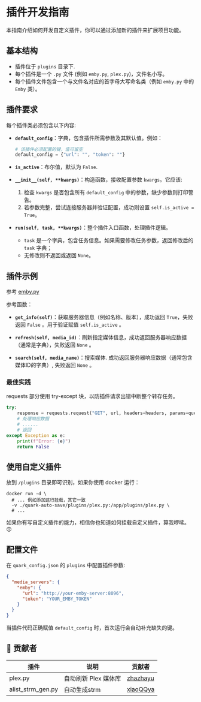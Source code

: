 # 插件开发指南

本指南介绍如何开发自定义插件，你可以通过添加新的插件来扩展项目功能。

## 基本结构

* 插件位于 `plugins` 目录下.
* 每个插件是一个 `.py` 文件 (例如 `emby.py`, `plex.py`)，文件名小写。
* 每个插件文件包含一个与文件名对应的首字母大写命名类（例如 `emby.py` 中的 `Emby` 类）。

## 插件要求

每个插件类必须包含以下内容:

* **`default_config`**：字典，包含插件所需参数及其默认值。例如：

  ```python
  # 该插件必须配置的键，值可留空
  default_config = {"url": "", "token": ""}
  ```

* **`is_active`**：布尔值，默认为 `False`.

* **`__init__(self, **kwargs)`**：构造函数，接收配置参数 `kwargs`。它应该:
  1. 检查 `kwargs` 是否包含所有 `default_config` 中的参数，缺少参数则打印警告。
  2. 若参数完整，尝试连接服务器并验证配置，成功则设置 `self.is_active = True`。

* **`run(self, task, **kwargs)`**：整个插件入口函数，处理插件逻辑。
  * `task` 是一个字典，包含任务信息。如果需要修改任务参数，返回修改后的 `task` 字典；
  * 无修改则不返回或返回 `None`。

## 插件示例

参考 [emby.py](emby.py)

参考函数：

* **`get_info(self)`**：获取服务器信息（例如名称、版本），成功返回 `True`，失败返回 `False` 。用于验证赋值 `self.is_active` 。

* **`refresh(self, media_id)`**：刷新指定媒体信息，成功返回服务器响应数据（通常是字典），失败返回 `None` 。

* **`search(self, media_name)`**：搜索媒体. 成功返回服务器响应数据（通常包含媒体ID的字典）, 失败返回 `None` 。

### 最佳实践

requests 部分使用 try-except 块，以防插件请求出错中断整个转存任务。

```python
try:
    response = requests.request("GET", url, headers=headers, params=querystring)
    # 处理响应数据
    # ......
    # 返回
except Exception as e:
    print(f"Error: {e}")
    return False
```

## 使用自定义插件

放到 `/plugins` 目录即可识别，如果你使用 docker 运行：

```shell
docker run -d \
  # ... 例如添加这行挂载，其它一致
  -v ./quark-auto-save/plugins/plex.py:/app/plugins/plex.py \
  # ...
```

如果你有写自定义插件的能力，相信你也知道如何挂载自定义插件，算我啰嗦。🙃

## 配置文件

在 `quark_config.json` 的 `plugins` 中配置插件参数:

```json
{
  "media_servers": {
    "emby": {
      "url": "http://your-emby-server:8096",
      "token": "YOUR_EMBY_TOKEN"
    }
  }
}
```

当插件代码正确赋值 `default_config` 时，首次运行会自动补充缺失的键。

## 🤝 贡献者

| 插件    | 说明                 | 贡献者                                  |
| ------- | -------------------- | --------------------------------------- |
| plex.py | 自动刷新 Plex 媒体库 | [zhazhayu](https://github.com/zhazhayu) |
| alist_strm_gen.py | 自动生成strm | [xiaoQQya](https://github.com/xiaoQQya) |